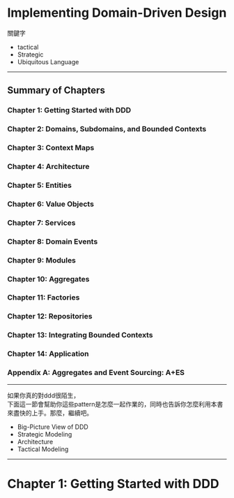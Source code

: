 
Implementing Domain-Driven Design
======


關鍵字
 * tactical
 * Strategic
 * Ubiquitous Language


---
## Summary of Chapters ###############

### Chapter 1: Getting Started with DDD
### Chapter 2: Domains, Subdomains, and Bounded Contexts
### Chapter 3: Context Maps
### Chapter 4: Architecture
### Chapter 5: Entities
### Chapter 6: Value Objects
### Chapter 7: Services
### Chapter 8: Domain Events
### Chapter 9: Modules
### Chapter 10: Aggregates
### Chapter 11: Factories
### Chapter 12: Repositories
### Chapter 13: Integrating Bounded Contexts
### Chapter 14: Application
### Appendix A: Aggregates and Event Sourcing: A+ES




---
如果你真的對ddd很陌生，  
下面這一節會幫助你這些pattern是怎麼一起作業的，同時也告訴你怎麼利用本書來盡快的上手。那麼，繼續吧。

* Big-Picture View of DDD
* Strategic Modeling
* Architecture
* Tactical Modeling


---
# Chapter 1: Getting Started with DDD
